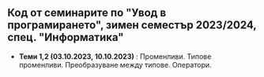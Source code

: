 ## Код от семинарите по "Увод в програмирането", зимен семестър 2023/2024, спец. "Информатика" ##

- **Теми 1,2 (03.10.2023, 10.10.2023)** : Променливи. Типове променливи. Преобразуване между типове. Оператори.  
